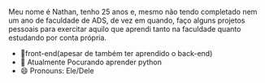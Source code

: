 Meu nome é Nathan, tenho 25 anos e, mesmo não  tendo completado  nem  um ano de faculdade de ADS, de vez em quando, faço alguns projetos pessoais para exercitar aquilo que aprendi
tanto na faculdade quanto estudando por conta própria.


- 🔭front-end(apesar de também ter aprendido o back-end)
- 🌱 Atualmente Pocurando aprender python
- 😄 Pronouns: Ele/Dele

